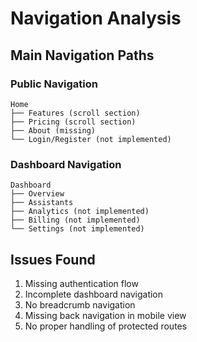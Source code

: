 # Navigation Analysis

## Main Navigation Paths

### Public Navigation
```
Home
├── Features (scroll section)
├── Pricing (scroll section)
├── About (missing)
└── Login/Register (not implemented)
```

### Dashboard Navigation
```
Dashboard
├── Overview
├── Assistants
├── Analytics (not implemented)
├── Billing (not implemented)
└── Settings (not implemented)
```

## Issues Found
1. Missing authentication flow
2. Incomplete dashboard navigation
3. No breadcrumb navigation
4. Missing back navigation in mobile view
5. No proper handling of protected routes
